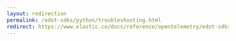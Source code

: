 ```yaml
---
layout: redirection
permalink: /edot-sdks/python/troubleshooting.html
redirect: https://www.elastic.co/docs/reference/opentelemetry/edot-sdks/python/troubleshooting
---
```

